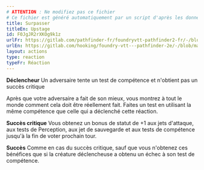 ```yaml
---
# ATTENTION : Ne modifiez pas ce fichier
# Ce fichier est généré automatiquement par un script d'après les données du module Foundry VTT officiel et de sa traduction
title: Surpasser
titleEn: Upstage
id: F0JgJR2rXKOg9k1z
urlFr: https://gitlab.com/pathfinder-fr/foundryvtt-pathfinder2-fr/-/blob/master/data/actions/F0JgJR2rXKOg9k1z.htm
urlEn: https://gitlab.com/hooking/foundry-vtt---pathfinder-2e/-/blob/master/packs/data/actions.db/upstage.json
layout: actions
type: reaction
typeFr: Réaction
---
```

**Déclencheur** Un adversaire tente un test de compétence et n'obtient pas un succès critique

Après que votre adversaire a fait de son mieux, vous montrez à tout le monde comment cela doit être réellement fait. Faites un test en utilisant la même compétence que celle qui a déclenché cette réaction.

**Succès critique** Vous obtenez un bonus de statut de +1 aux jets d'attaque, aux tests de Perception, aux jet de sauvegarde et aux tests de compétence jusqu'à la fin de voter prochain tour.

**Succès** Comme en cas du succès critique, sauf que vous n'obtenez ces bénéfices que si la créature déclencheuse a obtenu un échec à son test de compétence.
